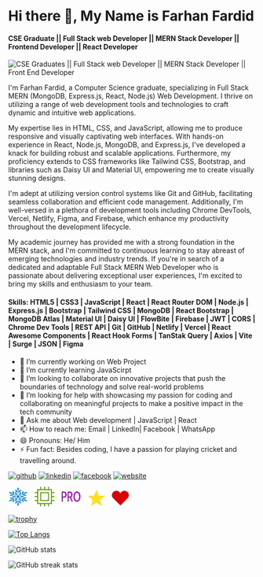 
# Hi there 👋, My Name is Farhan Fardid
#### CSE Graduate || Full Stack web Developer || MERN Stack Developer || Frontend Developer || React Developer

![CSE Graduates || Full Stack web Developer || MERN Stack Developer || Front End Developer](https://fiverr-res.cloudinary.com/images/t_main1,q_auto,f_auto,q_auto,f_auto/gigs/321229691/original/078ffb45d9f2396c70bd0cf1d534d96c5b1d4be7/be-your-mern-stack-expert.png)


I'm Farhan Fardid, a Computer Science graduate, specializing in Full Stack MERN (MongoDB, Express.js, React, Node.js) Web Development. I thrive on utilizing a range of web development tools and technologies to craft dynamic and intuitive web applications.

My expertise lies in HTML, CSS, and JavaScript, allowing me to produce responsive and visually captivating web interfaces. With hands-on experience in React, Node.js, MongoDB, and Express.js, I've developed a knack for building robust and scalable applications. Furthermore, my proficiency extends to CSS frameworks like Tailwind CSS, Bootstrap, and libraries such as Daisy UI and Material UI, empowering me to create visually stunning designs.

I'm adept at utilizing version control systems like Git and GitHub, facilitating seamless collaboration and efficient code management. Additionally, I'm well-versed in a plethora of development tools including Chrome DevTools, Vercel, Netlify, Figma, and Firebase, which enhance my productivity throughout the development lifecycle.

My academic journey has provided me with a strong foundation in the MERN stack, and I'm committed to continuous learning to stay abreast of emerging technologies and industry trends.
If you're in search of a dedicated and adaptable Full Stack MERN Web Developer who is passionate about delivering exceptional user experiences, I'm excited to bring my skills and enthusiasm to your team.

#### Skills: HTML5 | CSS3 | JavaScript | React | React Router DOM | Node.js | Express.js | Bootstrap | Tailwind CSS | MongoDB | React Bootstrap | MongoDB Atlas | Material UI | Daisy UI | FlowBite | Firebase | JWT | CORS | Chrome Dev Tools | REST API | Git | GitHub | Netlify | Vercel | React Awesome Components | React Hook Forms | TanStak Query | Axios | Vite | Surge | JSON | Figma

- 🔭 I’m currently working on Web Project 
- 🌱 I’m currently learning JavaScirpt 
- 👯 I’m looking to collaborate on innovative projects that push the boundaries of technology and solve real-world problems 
- 🤔 I’m looking for help with showcasing my passion for coding and collaborating on meaningful projects to make a positive impact in the tech community 
- 💬 Ask me about Web development | JavaScript | React 
- 📫 How to reach me: Email | LinkedIn| Facebook | WhatsApp  
- 😄 Pronouns: He/ Him 
- ⚡ Fun fact: Besides coding, I have a passion for playing cricket and travelling around. 


[<img src='https://cdn.jsdelivr.net/npm/simple-icons@3.0.1/icons/github.svg' alt='github' height='40'>](https://github.com/FarhanFardid)  [<img src='https://cdn.jsdelivr.net/npm/simple-icons@3.0.1/icons/linkedin.svg' alt='linkedin' height='40'>](https://www.linkedin.com/in/farhan-fardid-3334a3278//)  [<img src='https://cdn.jsdelivr.net/npm/simple-icons@3.0.1/icons/facebook.svg' alt='facebook' height='40'>](https://www.facebook.com/farhan.fardid)  [<img src='https://cdn.jsdelivr.net/npm/simple-icons@3.0.1/icons/icloud.svg' alt='website' height='40'>](https://64a300768cd57a2daacb1c0b--scintillating-otter-c5427b.netlify.app/)  

<a href='https://archiveprogram.github.com/'><img src='https://raw.githubusercontent.com/acervenky/animated-github-badges/master/assets/acbadge.gif' width='40' height='40'></a> <a href='https://docs.github.com/en/developers'><img src='https://raw.githubusercontent.com/acervenky/animated-github-badges/master/assets/devbadge.gif' width='40' height='40'></a> <a href='https://github.com/pricing'><img src='https://raw.githubusercontent.com/acervenky/animated-github-badges/master/assets/pro.gif' width='40' height='40'></a> <a href='https://stars.github.com/'><img src='https://raw.githubusercontent.com/acervenky/animated-github-badges/master/assets/starbadge.gif' width='35' height='35'></a> <a href='https://docs.github.com/en/github/supporting-the-open-source-community-with-github-sponsors'><img src='https://raw.githubusercontent.com/acervenky/animated-github-badges/master/assets/sponsorbadge.gif' width='35' height='35'></a> 

[![trophy](https://github-profile-trophy.vercel.app/?username=FarhanFardid)](https://github.com/ryo-ma/github-profile-trophy)

[![Top Langs](https://github-readme-stats.vercel.app/api/top-langs/?username=FarhanFardid)](https://github.com/anuraghazra/github-readme-stats)

![GitHub stats](https://github-readme-stats.vercel.app/api?username=FarhanFardid&show_icons=true&theme=radical)  


![GitHub streak stats](https://streak-stats.demolab.com/?user=FarhanFardid)  

